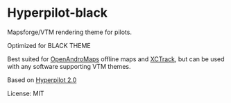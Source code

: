 # Hyperpilot-black
Mapsforge/VTM rendering theme for pilots.

Optimized for BLACK THEME

Best suited for [OpenAndroMaps](https://www.openandromaps.org/en/downloads/countrys-and-regions) offline maps and [XCTrack](https://xctrack.org/), but can be used with any software supporting VTM themes.

Based on [Hyperpilot 2.0](https://github.com/hyperknot/hyperpilot)

License: MIT

